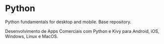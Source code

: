 # Python
Python fundamentals for desktop and mobile.
Base repository.

Desenvolvimento de Apps Comerciais com Python e Kivy para Android, iOS, Windows, Linux e MacOS.
